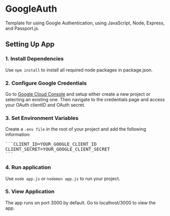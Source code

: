 # GoogleAuth
Template for using Google Authentication, using JavaScript, Node, Express, and Passport.js.

## Setting Up App

### 1. Install Dependencies
Use `npm install` to install all required node packages in package.json.

### 2. Configure Google Credentials
Go to [Google Cloud Console](https://console.cloud.google.com/) and setup either create a new project or selecting an existing one. 
Then navigate to the credentials page and access your OAuth clientID and OAuth secret.

### 3. Set Environment Variables
Create a `.env file` in the root of your project and add the following information:
<pre>
```CLIENT_ID=YOUR_GOOGLE_CLIENT_ID
CLIENT_SECRET=YOUR_GOOGLE_CLIENT_SECRET
```
</pre>

### 4. Run application
Use `node app.js` or `nodemon app.js` to run your project.

### 5. View Application
The app runs on port 3000 by default. Go to localhost/3000 to view the app.
